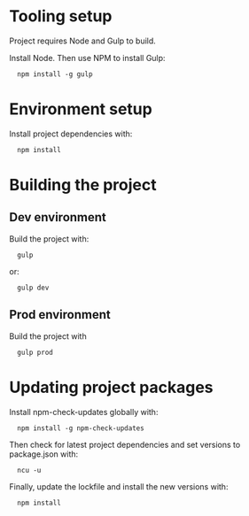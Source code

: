 # Tooling setup

Project requires Node and Gulp to build.

Install Node. Then use NPM to install Gulp:

      npm install -g gulp

# Environment setup

Install project dependencies with:

      npm install

# Building the project

## Dev environment

Build the project with:

      gulp

or:

      gulp dev

## Prod environment

Build the project with

      gulp prod

# Updating project packages

Install npm-check-updates globally with:

      npm install -g npm-check-updates

Then check for latest project dependencies and set versions to package.json with:

      ncu -u

Finally, update the lockfile and install the new versions with:

      npm install
